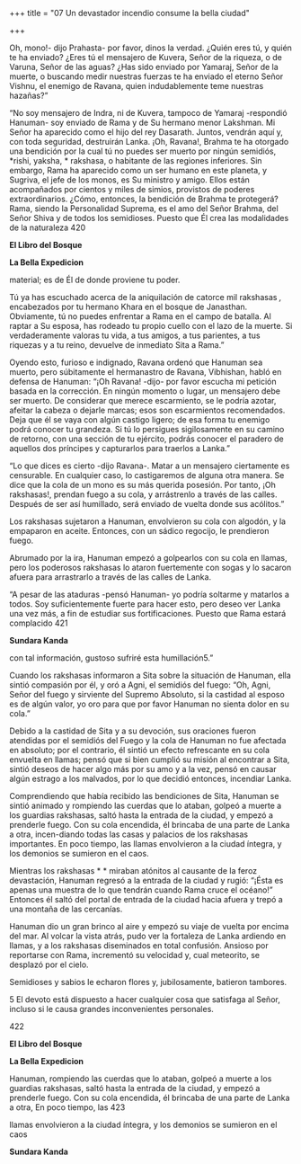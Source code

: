 +++
title = "07 Un devastador incendio consume la bella ciudad"

+++

Oh, mono\!- dijo Prahasta- por favor, dinos la verdad. ¿Quién eres tú, y quién te ha enviado? ¿Eres tú el mensajero de Kuvera, Señor de la riqueza, o de Varuna, Señor de las aguas? ¿Has sido enviado por Yamaraj, Señor de la muerte, o buscando medir nuestras fuerzas te ha enviado el eterno Señor Vishnu, el enemigo de Ravana, quien indudablemente teme nuestras hazañas?”

“No soy mensajero de Indra, ni de Kuvera, tampoco de Yamaraj -respondió Hanuman- soy enviado de Rama y de Su hermano menor Lakshman. Mi Señor ha aparecido como el hijo del rey Dasarath. Juntos, vendrán aquí y, con toda seguridad, destruirán Lanka. ¡Oh, Ravana\!, Brahma te ha otorgado una bendición por la cual tú no puedes ser muerto por ningún semidiós, *rishi, yaksha, * rakshasa, o habitante de las regiones inferiores. Sin embargo, Rama ha aparecido como un ser humano en este planeta, y Sugriva, el jefe de los monos, es Su ministro y amigo. Ellos están acompañados por cientos y miles de simios, provistos de poderes extraordinarios. ¿Cómo, entonces, la bendición de Brahma te protegerá? Rama, siendo la Personalidad Suprema, es el amo del Señor Brahma, del Señor Shiva y de todos los semidioses. Puesto que Él crea las modalidades de la naturaleza 420

**El Libro del Bosque**

**La Bella Expedicion**

material; es de Él de donde proviene tu poder.

Tú ya has escuchado acerca de la aniquilación de catorce mil rakshasas *,* encabezados por tu hermano Khara en el bosque de Janasthan. Obviamente, tú no puedes enfrentar a Rama en el campo de batalla. Al raptar a Su esposa, has rodeado tu propio cuello con el lazo de la muerte. Si verdaderamente valoras tu vida, a tus amigos, a tus parientes, a tus riquezas y a tu reino, devuelve de inmediato Sita a Rama.”

Oyendo esto, furioso e indignado, Ravana ordenó que Hanuman sea muerto, pero súbitamente el hermanastro de Ravana, Vibhishan, habló en defensa de Hanuman: “¡Oh Ravana\! -dijo- por favor escucha mi petición basada en la corrección. En ningún momento o lugar, un mensajero debe ser muerto. De considerar que merece escarmiento, se le podría azotar, afeitar la cabeza o dejarle marcas; esos son escarmientos recomendados. Deja que él se vaya con algún castigo ligero; de esa forma tu enemigo podrá conocer tu grandeza. Si tú lo persigues sigilosamente en su camino de retorno, con una sección de tu ejército, podrás conocer el paradero de aquellos dos príncipes y capturarlos para traerlos a Lanka.”

“Lo que dices es cierto -dijo Ravana-. Matar a un mensajero ciertamente es censurable. En cualquier caso, lo castigaremos de alguna otra manera. Se dice que la cola de un mono es su más querida posesión. Por tanto, ¡Oh rakshasas\!, prendan fuego a su cola, y arrástrenlo a través de las calles. Después de ser así humillado, será enviado de vuelta donde sus acólitos.”

Los rakshasas sujetaron a Hanuman, envolvieron su cola con algodón, y la empaparon en aceite. Entonces, con un sádico regocijo, le prendieron fuego.

Abrumado por la ira, Hanuman empezó a golpearlos con su cola en llamas, pero los poderosos rakshasas lo ataron fuertemente con sogas y lo sacaron afuera para arrastrarlo a través de las calles de Lanka.

“A pesar de las ataduras -pensó Hanuman- yo podría soltarme y matarlos a todos. Soy suficientemente fuerte para hacer esto, pero deseo ver Lanka una vez más, a fin de estudiar sus fortificaciones. Puesto que Rama estará complacido 421

**Sundara Kanda**

con tal información, gustoso sufriré esta humillación5.”

Cuando los rakshasas informaron a Sita sobre la situación de Hanuman, ella sintió compasión por él, y oró a Agni, el semidiós del fuego: “Oh, Agni, Señor del fuego y sirviente del Supremo Absoluto, si la castidad al esposo es de algún valor, yo oro para que por favor Hanuman no sienta dolor en su cola.”

Debido a la castidad de Sita y a su devoción, sus oraciones fueron atendidas por el semidiós del Fuego y la cola de Hanuman no fue afectada en absoluto; por el contrario, él sintió un efecto refrescante en su cola envuelta en llamas; pensó que si bien cumplió su misión al encontrar a Sita, sintió deseos de hacer algo más por su amo y a la vez, pensó en causar algún estrago a los malvados, por lo que decidió entonces, incendiar Lanka.

Comprendiendo que había recibido las bendiciones de Sita, Hanuman se sintió animado y rompiendo las cuerdas que lo ataban, golpeó a muerte a los guardias rakshasas, saltó hasta la entrada de la ciudad, y empezó a prenderle fuego. Con su cola encendida, él brincaba de una parte de Lanka a otra, incen-diando todas las casas y palacios de los rakshasas importantes. En poco tiempo, las llamas envolvieron a la ciudad íntegra, y los demonios se sumieron en el caos.

Mientras los rakshasas * * miraban atónitos al causante de la feroz devastación, Hanuman regresó a la entrada de la ciudad y rugió: “¡Ésta es apenas una muestra de lo que tendrán cuando Rama cruce el océano\!” Entonces él saltó del portal de entrada de la ciudad hacia afuera y trepó a una montaña de las cercanías.

Hanuman dio un gran brinco al aire y empezó su viaje de vuelta por encima del mar. Al volcar la vista atrás, pudo ver la fortaleza de Lanka ardiendo en llamas, y a los rakshasas diseminados en total confusión. Ansioso por reportarse con Rama, incrementó su velocidad y, cual meteorito, se desplazó por el cielo.

Semidioses y sabios le echaron flores y, jubilosamente, batieron tambores.

5 El devoto está dispuesto a hacer cualquier cosa que satisfaga al Señor, incluso si le causa grandes inconvenientes personales.

422





**El Libro del Bosque**

**La Bella Expedicion**

Hanuman, rompiendo las cuerdas que lo ataban, golpeó a muerte a los guardias rakshasas, saltó hasta la entrada de la ciudad, y empezó a prenderle fuego. Con su cola encendida, él brincaba de una parte de Lanka a otra, En poco tiempo, las 423

llamas envolvieron a la ciudad íntegra, y los demonios se sumieron en el caos

**Sundara Kanda**
